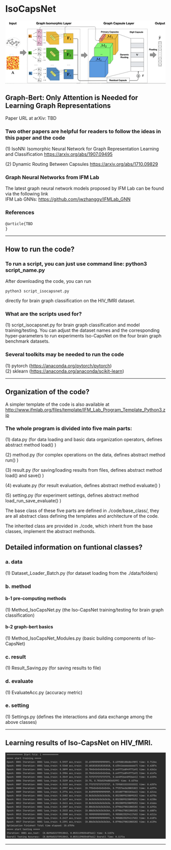 # IsoCapsNet

![Graph-Bert Model Architecture](./result/screenshot/model.png)

## Graph-Bert: Only Attention is Needed for Learning Graph Representations 

Paper URL at arXiv: TBD

### Two other papers are helpful for readers to follow the ideas in this paper and the code

(1) IsoNN: Isomorphic Neural Network for Graph Representation Learning and Classification https://arxiv.org/abs/1907.09495

(2) Dynamic Routing Between Capsules https://arxiv.org/abs/1710.09829

### Graph Neural Networks from IFM Lab

The latest graph neural network models proposed by IFM Lab can be found via the following link<br>
IFM Lab GNNs: https://github.com/jwzhanggy/IFMLab_GNN

### References

```
@article{TBD
}
```

************************************************************************************************

## How to run the code?

### To run a script, you can just use command line: python3 script_name.py

After downloading the code, you can run
```
python3 script_isocapsnet.py
```
directly for brain graph classification on the HIV_fMRI dataset. 

### What are the scripts used for?

(1) script_isocapsnet.py for brain graph classification and model training/testing. You can adjust the dataset names and the corresponding hyper-parameters to run experiments Iso-CapsNet on the four brain graph benchmark datasets. 


### Several toolkits may be needed to run the code
(1) pytorch (https://anaconda.org/pytorch/pytorch) <br>
(2) sklearn (https://anaconda.org/anaconda/scikit-learn) <br>


************************************************************************************************

## Organization of the code?

A simpler template of the code is also available at http://www.ifmlab.org/files/template/IFM_Lab_Program_Template_Python3.zip

### The whole program is divided into five main parts:

(1) data.py (for data loading and basic data organization operators, defines abstract method load() )

(2) method.py (for complex operations on the data, defines abstract method run() )

(3) result.py (for saving/loading results from files, defines abstract method load() and save() )

(4) evaluate.py (for result evaluation, defines abstract method evaluate() )

(5) setting.py (for experiment settings, defines abstract method load_run_save_evaluate() )

The base class of these five parts are defined in ./code/base_class/, they are all abstract class defining the templates and architecture of the code.

The inherited class are provided in ./code, which inherit from the base classes, implement the abstract methonds.

## Detailed information on funtional classes?

### a. data

(1) Dataset_Loader_Batch.py (for dataset loading from the ./data/folders)


### b. method

#### b-1 pre-computing methods

(1) Method_IsoCapsNet.py (the Iso-CapsNet training/testing for brain graph classification)

#### b-2 graph-bert basics

(1) Method_IsoCapsNet_Modules.py (basic building components of Iso-CapsNet)

### c. result

(1) Result_Saving.py (for saving results to file)


### d. evaluate

(1) EvaluateAcc.py (accuracy metric)


### e. setting

(1) Settings.py (defines the interactions and data exchange among the above classes)

************************************************************************************************

## Learning results of Iso-CapsNet on HIV_fMRI.

![Learning Results of Iso-CapsNet on HIV_fMRI](./result/screenshot/fold_1.png)


************************************************************************************************
